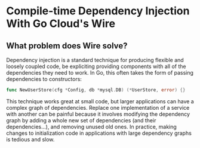 # Compile-time Dependency Injection With Go  Cloud's Wire

## What problem does Wire solve?

Dependency injection is a standard technique for producing flexible and loosely coupled code, be expliciting providing components with all of the dependencies they need to work. In Go, this often takes the form of passing dependencies to constructors:

```go
func NewUserStore(cfg *Config, db *mysql.DB) (*UserStore, error) {}
```

This technique works great at small code, but larger applications can have a complex graph of dependencies. Replace one implementation of a service with another can be painful because it involves modifying the dependency graph by adding a whole new set of dependencies (and their dependencies...), and removing unused old ones. In practice, making changes to initialization code in applications with large dependency graphs is tedious and slow.

